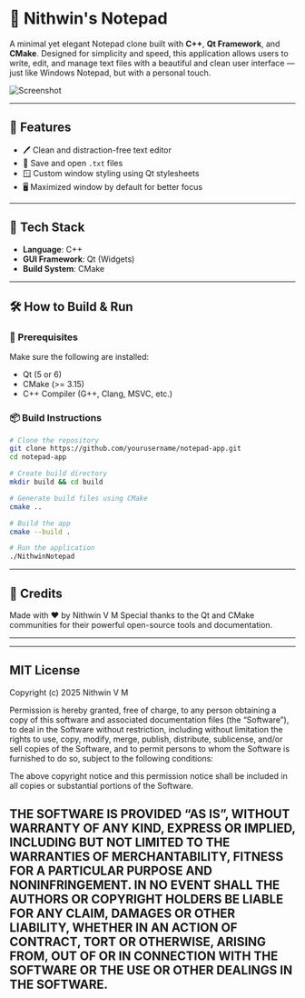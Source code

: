 # 📝 Nithwin's Notepad

A minimal yet elegant Notepad clone built with **C++**, **Qt Framework**, and **CMake**. Designed for simplicity and speed, this application allows users to write, edit, and manage text files with a beautiful and clean user interface — just like Windows Notepad, but with a personal touch.

![Screenshot](https://github.com/user-attachments/assets/0c3aa71f-267a-4104-a0e6-17f0348827c9)

---

## 🚀 Features

- 🖊️ Clean and distraction-free text editor
- 💾 Save and open `.txt` files
- 🪟 Custom window styling using Qt stylesheets
- 🖥️ Maximized window by default for better focus

---

## 🔧 Tech Stack

- **Language**: C++
- **GUI Framework**: Qt (Widgets)
- **Build System**: CMake

---

## 🛠️ How to Build & Run

### 🔄 Prerequisites

Make sure the following are installed:

- Qt (5 or 6)
- CMake (>= 3.15)
- C++ Compiler (G++, Clang, MSVC, etc.)

### 📦 Build Instructions

```bash
# Clone the repository
git clone https://github.com/yourusername/notepad-app.git
cd notepad-app

# Create build directory
mkdir build && cd build

# Generate build files using CMake
cmake ..

# Build the app
cmake --build .

# Run the application
./NithwinNotepad

```
---
## 🙌 Credits
Made with ❤️ by Nithwin V M
Special thanks to the Qt and CMake communities for their powerful open-source tools and documentation.

---
---
## MIT License

Copyright (c) 2025 Nithwin V M

Permission is hereby granted, free of charge, to any person obtaining a copy
of this software and associated documentation files (the “Software”), to deal
in the Software without restriction, including without limitation the rights
to use, copy, modify, merge, publish, distribute, sublicense, and/or sell
copies of the Software, and to permit persons to whom the Software is
furnished to do so, subject to the following conditions:

The above copyright notice and this permission notice shall be included in
all copies or substantial portions of the Software.

THE SOFTWARE IS PROVIDED “AS IS”, WITHOUT WARRANTY OF ANY KIND, EXPRESS OR
IMPLIED, INCLUDING BUT NOT LIMITED TO THE WARRANTIES OF MERCHANTABILITY,
FITNESS FOR A PARTICULAR PURPOSE AND NONINFRINGEMENT. IN NO EVENT SHALL THE
AUTHORS OR COPYRIGHT HOLDERS BE LIABLE FOR ANY CLAIM, DAMAGES OR OTHER
LIABILITY, WHETHER IN AN ACTION OF CONTRACT, TORT OR OTHERWISE, ARISING FROM,
OUT OF OR IN CONNECTION WITH THE SOFTWARE OR THE USE OR OTHER DEALINGS IN
THE SOFTWARE.
---
